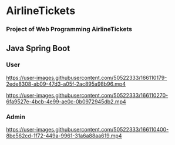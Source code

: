 # AirlineTickets

### Project of Web Programming AirlineTickets
## Java Spring Boot

### User
https://user-images.githubusercontent.com/50522333/166110179-2ede8308-ab09-47d3-a05f-2ac895a98b96.mp4

https://user-images.githubusercontent.com/50522333/166110270-6fa9527e-4bcb-4e99-ae0c-0b0972945db2.mp4

### Admin
https://user-images.githubusercontent.com/50522333/166110400-8be562cd-1f72-449a-9961-31a6a88aa619.mp4



